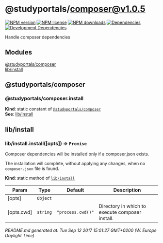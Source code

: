 # @studyportals/composer@v1.0.5

<a href="https://www.npmjs.com/package/@studyportals/composer" title="View this project on NPM" target="_blank"><img src="https://img.shields.io/npm/v/@studyportals/composer.svg?style=flat" alt="NPM version" /></a>
<a href="https://www.npmjs.com/package/@studyportals/composer" title="View this project on NPM" target="_blank"><img src="https://img.shields.io/npm/l/@studyportals/composer.svg?style=flat" alt="NPM license" /></a>
<a href="https://www.npmjs.com/package/@studyportals/composer" title="View this project on NPM" target="_blank"><img src="https://img.shields.io/npm/dm/@studyportals/composer.svg?style=flat" alt="NPM downloads" /></a>
<a href="https://david-dm.org/studyportals/composer" title="View this project on David" target="_blank"><img src="https://img.shields.io/david/studyportals/composer.svg?style=flat" alt="Dependencies" /></a>
<a href="https://david-dm.org/studyportals/composer" title="View this project on David" target="_blank"><img src="https://img.shields.io/david/dev/studyportals/composer.svg?style=flat" alt="Development Dependencies" /></a>

Handle composer dependencies

## Modules

<dl>
<dt><a href="#module_@studyportals/composer">@studyportals/composer</a></dt>
<dd></dd>
<dt><a href="#module_lib/install">lib/install</a></dt>
<dd></dd>
</dl>

<a name="module_@studyportals/composer"></a>

## @studyportals/composer
<a name="module_@studyportals/composer.install"></a>

### @studyportals/composer.install
**Kind**: static constant of [<code>@studyportals/composer</code>](#module_@studyportals/composer)  
**See**: [lib/install](#module_lib/install)  
<a name="module_lib/install"></a>

## lib/install
<a name="module_lib/install.install"></a>

### lib/install.install([opts]) ⇒ <code>Promise</code>
Composer dependencies will be installed only if a composer.json exists.

The installation will complete, without applying any changes, when no
`composer.json` file is found.

**Kind**: static method of [<code>lib/install</code>](#module_lib/install)  

| Param | Type | Default | Description |
| --- | --- | --- | --- |
| [opts] | <code>Object</code> |  |  |
| [opts.cwd] | <code>string</code> | <code>&quot;process.cwd()&quot;</code> | Directory in which to execute composer install. |


_README.md generated at: Tue Sep 12 2017 15:01:27 GMT+0200 (W. Europe Daylight Time)_